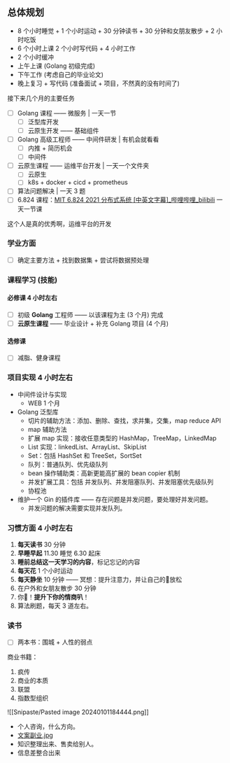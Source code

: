 ## 总体规划

- 8 个小时睡觉 + 1 个小时运动 + 30 分钟读书 + 30 分钟和女朋友散步 + 2 小时吃饭  
- 6 个小时上课 2 个小时写代码 + 4 小时工作  
- 2 个小时缓冲
- 上午上课 (Golang 初级完成)
- 下午工作 (考虑自己的毕业论文)
- 晚上复习 + 写代码 (准备面试 + 项目，不然真的没有时间了)

接下来几个月的主要任务

- [ ] Golang 课程 —— 微服务 | 一天一节
	- [ ] 泛型库开发
	- [ ] 云原生开发 —— 基础组件
- [ ] Golang 高级工程师 —— 中间件研发 | 有机会就看看
	- [ ] 内推 + 简历机会
	- [ ] 中间件
- [ ] 云原生课程 —— 运维平台开发 | 一天一个文件夹
	- [ ] 云原生
	- [ ] k8s + docker + cicd + prometheus
- [ ] 算法问题解决 | 一天 3 题
- [ ] 6.824 课程：[MIT 6.824 2021 分布式系统 [中英文字幕]_哔哩哔哩_bilibili](https://www.bilibili.com/video/BV16f4y1z7kn/?spm_id_from=333.337.search-card.all.click) 一天一节课

这个人是真的优秀啊，运维平台的开发

### 学业方面

- [ ] 确定主要方法 + 找到数据集 + 尝试将数据预处理

### 课程学习 (技能)

#### 必修课 4 小时左右

- [ ] 初级 **Golang** 工程师 —— 以该课程为主 (3 个月) 完成
- [ ] **云原生课程** —— 毕业设计 + 补充 Golang 项目 (4 个月)

#### 选修课

- [ ] 减脂、健身课程

### 项目实现 4 小时左右

- 中间件设计与实现
	- WEB 1 个月
- Golang 泛型库
	- 切片的辅助方法：添加、删除、查找，求并集，交集，map reduce API
	- map 辅助方法
	- 扩展 map 实现：接收任意类型的 HashMap，TreeMap，LinkedMap
	- List 实现：linkedList、ArrayList、SkipList
	- Set：包括 HashSet 和 TreeSet，SortSet
	- 队列：普通队列、优先级队列
	- bean 操作辅助类：高新更能高扩展的 bean copier 机制
	- 并发扩展工具：包括 并发队列、并发阻塞队列、并发阻塞优先级队列
	- 协程池
- 维护一个 Gin 的插件库 —— 存在问题是并发问题，要处理好并发问题。
	- 并发问题的解决需要实现并发队列。

### 习惯方面 4 小时左右

1. **每天读书** 30 分钟
2. **早睡早起** 11.30 睡觉 6.30 起床
3. **睡前总结这一天学习的内容**，标记忘记的内容
4. **每天花** 1 个小时运动
5. **每天静坐** 10 分钟 —— 冥想：提升注意力，并让自己的🧠放松
6. 在户外和女朋友散步 30 分钟
7. 你🦆！**提升下你的情商叭**！
8. 算法刷题，每天 3 道左右。

### 读书

- [ ] 两本书：围城 + 人性的弱点

商业书籍：  

1. 疯传  
2. 商业的本质
3. 联盟
4. 指数型组织

![[Snipaste/Pasted image 20240101184444.png]]

- 个人咨询，什么方向。
- [文案副业.jpg](https://www.bilibili.com/video/BV1zT4y1p779/?spm_id_from=333.1007.tianma.1-3-3.click&vd_source=25509bb582bc4a25d86d871d5cdffca3)
- 知识整理出来、售卖给别人。
- 信息差整合出来
